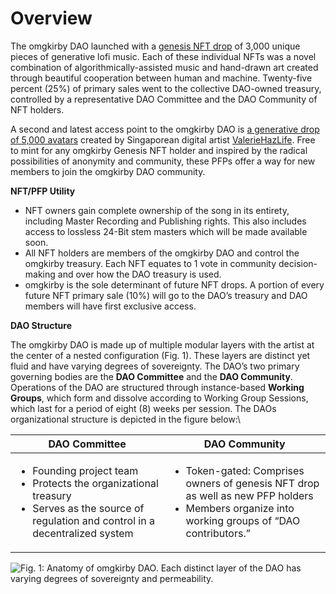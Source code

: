 # Overview

The omgkirby DAO launched with a [genesis NFT drop](https://www.notables.co/gallery/omgkirby) of 3,000 unique pieces of generative lofi music. Each of these individual NFTs was a novel combination of algorithmically-assisted music and hand-drawn art created through beautiful cooperation between human and machine. Twenty-five percent (25%) of primary sales went to the collective DAO-owned treasury, controlled by a representative DAO Committee and the DAO Community of NFT holders.

A second and latest access point to the omgkirby DAO is [a generative drop of 5,000 avatars](https://mirror.xyz/omgkirby.eth/Xjbm1pq-9mJF7gx-tvx3zUp\_s4B3LCL89vmuPCYMENY) created by Singaporean digital artist [ValerieHazLife](https://www.instagram.com/valeriehazlife/?hl=en). Free to mint for any omgkirby Genesis NFT holder and inspired by the radical possibilities of anonymity and community, these PFPs offer a way for new members to join the omgkirby DAO community.

**NFT/PFP Utility**

* NFT owners gain complete ownership of the song in its entirety, including Master Recording and Publishing rights. This also includes access to lossless 24-Bit stem masters which will be made available soon.
* All NFT holders are members of the omgkirby DAO and control the omgkirby treasury. Each NFT equates to 1 vote in community decision-making and over how the DAO treasury is used.
* omgkirby is the sole determinant of future NFT drops. A portion of every future NFT primary sale (10%) will go to the DAO’s treasury and DAO members will have first exclusive access.

**DAO Structure**

The omgkirby DAO is made up of multiple modular layers with the artist at the center of a nested configuration (Fig. 1). These layers are distinct yet fluid and have varying degrees of sovereignty. The DAO’s two primary governing bodies are the **DAO Committee** and the **DAO Community**. Operations of the DAO are structured through instance-based **Working Groups**, which form and dissolve according to Working Group Sessions, which last for a period of eight (8) weeks per session. The DAOs organizational structure is depicted in the figure below:\


| **DAO Committee**                                                                                                                                                     | **DAO Community**                                                                                                                                                  |
| --------------------------------------------------------------------------------------------------------------------------------------------------------------------- | ------------------------------------------------------------------------------------------------------------------------------------------------------------------ |
| <ul><li>Founding project team</li><li>Protects the organizational treasury</li><li>Serves as the source of regulation and control in a decentralized system</li></ul> | <ul><li>Token-gated: Comprises owners of genesis NFT drop as well as new PFP holders</li><li>Members organize into working groups of “DAO contributors.”</li></ul> |

![Fig. 1: Anatomy of omgkirby DAO. Each distinct layer of the DAO has varying degrees of sovereignty and permeability.](../../../.gitbook/assets/spaces\_oZuPnhy0BcYUBXlH0KmU\_uploads\_CjGz93HAMKMGwykbdWdi\_0.png)
